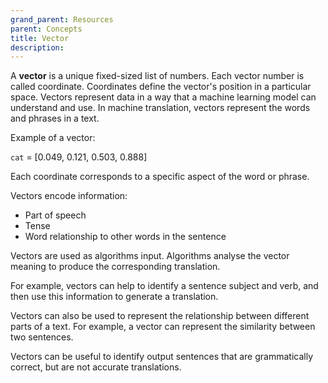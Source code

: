 ```yaml
---
grand_parent: Resources
parent: Concepts
title: Vector
description:
---
```


A **vector** is a unique fixed-sized list of numbers.
Each vector number is called coordinate.
Coordinates define the vector's position in a particular space.
Vectors represent data in a way that a machine learning model can understand and use.
In machine translation, vectors represent the words and phrases in a text.

Example of a vector:

`cat` = [0.049, 0.121, 0.503, 0.888]

Each coordinate corresponds to a specific aspect of the word or phrase.

Vectors encode information:

- Part of speech
- Tense
- Word relationship to other words in the sentence

Vectors are used as algorithms input. Algorithms analyse the vector meaning to produce the corresponding translation.

For example, vectors can help to identify a sentence subject and verb, and then use this information to generate a translation.

Vectors can also be used to represent the relationship between different parts of a text.
For example, a vector can represent the similarity between two sentences.

Vectors can be useful to identify output sentences that are grammatically correct, but are not accurate translations.
